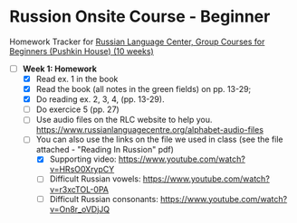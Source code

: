# Russion Onsite Course - Beginner

Homework Tracker for [Russian Language Center, Group Courses for Beginners (Pushkin House) (10 weeks)](https://www.russiancentre.co.uk/group-courses-for-beginners/)

- [ ] **Week 1: Homework**
   - [x] Read ex. 1 in the book
   - [x] Read the book (all notes in the green fields) on pp. 13-29;
   - [x] Do reading ex. 2, 3, 4,  (pp. 13-29).
   - [ ] Do exercice 5 (pp. 27)
   - [ ] Use audio files on the RLC website to help you. https://www.russianlanguagecentre.org/alphabet-audio-files
   - [ ] You can also use the links on the file we used in class (see the file attached - "Reading In Russion" pdf)
      - [x] Supporting video: https://www.youtube.com/watch?v=HRsO0XrypCY
      - [ ] Difficult Russian vowels: https://www.youtube.com/watch?v=r3xcTOL-0PA
      - [ ] Difficult Russian consonants: https://www.youtube.com/watch?v=On8r_oVDjJQ
